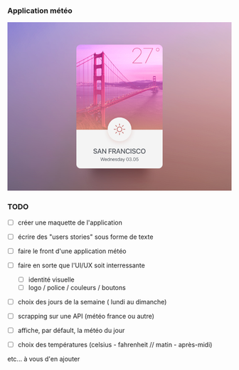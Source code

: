 ### Application météo

![](./img/weather_sf.jpg)  


### TODO 

- [ ] créer une maquette de l'application
- [ ] écrire des "users stories" sous forme de texte


- [ ] faire le front d'une application météo
- [ ] faire en sorte que l'UI/UX soit interressante 
	- [ ] identité visuelle
	- [ ] logo / police / couleurs / boutons

- [ ] choix des jours de la semaine ( lundi au dimanche)
- [ ] scrapping sur une API (météo france ou autre)
- [ ] affiche, par défault, la météo du jour
- [ ] choix des températures (celsius - fahrenheit // matin - après-midi)

etc... à vous d'en ajouter

